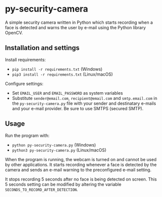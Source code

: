 # py-security-camera
A simple security camera written in Python which starts recording when a face is detected and warns the user by e-mail using the Python library OpenCV.

## Installation and settings
Install requirements:
  - ```pip install -r requirements.txt``` (Windows)
  - ```pip3 install -r requirements.txt``` (Linux/macOS)

Configure settings:
  - Set ```EMAIL_USER``` and ```EMAIL_PASSWORD``` as system variables
  - Substitute ```sender@email.com```, ```recipient@email.com``` and ```smtp.email.com``` in the ```py-security-camera.py``` file with your sender and destinatary e-mails and your e-mail provider. Be sure to use SMTPS (secured SMTP).

## Usage
Run the program with:
 - ```python py-security-camera.py``` (Windows)
 - ```python3 py-security-camera.py``` (Linux/macOS)

 When the program is running, the webcam is turned on and cannot be used by other applications. It starts recording whenever a face is detected by the camera and sends an e-mail warning to the preconfigured e-mail setting. 
 
 It stops recording 5 seconds after no face is being detected on screen. This 5 seconds setting can be modified by altering the variable ```SECONDS_TO_RECORD_AFTER_DETECTION```.
